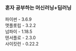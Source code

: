 ### 혼자 공부하는 머신러닝+딥러닝<br>
파이썬 - 3.6.9<br>
맷플롯립 - 3.2.2<br>
넘파이 - 1.18.5<br>
텐서플로 - 2.3.0<br>
사이킷런 - 0.22.2<br>
